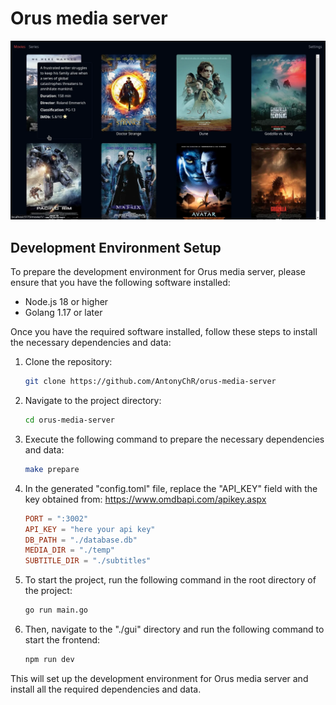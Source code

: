 # Orus media server

![screenshot](./screenshots/movies_page.webp)

## Development Environment Setup

To prepare the development environment for Orus media server, please ensure that you have the following software installed:

- Node.js 18 or higher
- Golang 1.17 or later

Once you have the required software installed, follow these steps to install the necessary dependencies and data:

1. Clone the repository:

    ```bash
    git clone https://github.com/AntonyChR/orus-media-server
    ```

2. Navigate to the project directory:

    ```bash
    cd orus-media-server
    ```

3. Execute the following command to prepare the necessary dependencies and data:

    ```bash
    make prepare
    ```

4. In the generated "config.toml" file, replace the "API_KEY" field with the key obtained from: https://www.omdbapi.com/apikey.aspx

    ```toml
    PORT = ":3002"
    API_KEY = "here your api key"
    DB_PATH = "./database.db"
    MEDIA_DIR = "./temp"
    SUBTITLE_DIR = "./subtitles"
    ```

5. To start the project, run the following command in the root directory of the project:

    ```bash
    go run main.go
    ```

6. Then, navigate to the "./gui" directory and run the following command to start the frontend:

    ```bash
    npm run dev
    ```


This will set up the development environment for Orus media server and install all the required dependencies and data.
